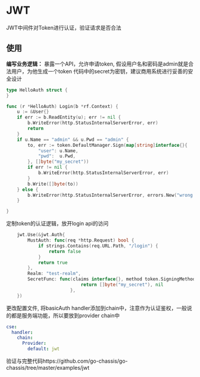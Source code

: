 # JWT
JWT中间件对Token进行认证，验证请求是否合法
## 使用
**编写业务逻辑：**
暴露一个API，允许申请token, 假设用户名和密码是admin就是合法用户，为他生成一个token
代码中的secret为密钥，建议商用系统进行妥善的安全设计
```go
type HelloAuth struct {
}

func (r *HelloAuth) Login(b *rf.Context) {
	u := &User{}
	if err := b.ReadEntity(u); err != nil {
		b.WriteError(http.StatusInternalServerError, err)
		return
	}
	if u.Name == "admin" && u.Pwd == "admin" {
		to, err := token.DefaultManager.Sign(map[string]interface{}{
			"user": u.Name,
			"pwd":  u.Pwd,
		}, []byte("my_secret"))
		if err != nil {
			b.WriteError(http.StatusInternalServerError, err)
		}
		b.Write([]byte(to))
	} else {
		b.WriteError(http.StatusInternalServerError, errors.New("wrong user or pwd"))
	}

}

```
定制token的认证逻辑，放开login api的访问
```go
	jwt.Use(&jwt.Auth{
		MustAuth: func(req *http.Request) bool {
			if strings.Contains(req.URL.Path, "/login") {
				return false
			}
			return true
		},
		Realm: "test-realm",
	    SecretFunc: func(claims interface{}, method token.SigningMethod) (interface{}, error) {
                   			return []byte("my_secret"), nil
                   		},
	})
```

更改配置文件, 将basicAuth handler添加到chain中，注意作为认证鉴权，一般说的都是服务端功能，所以要放到provider chain中
```yaml
cse:
  handler:
    chain:
      Provider:
        default: jwt
```

验证与完整代码https://github.com/go-chassis/go-chassis/tree/master/examples/jwt
